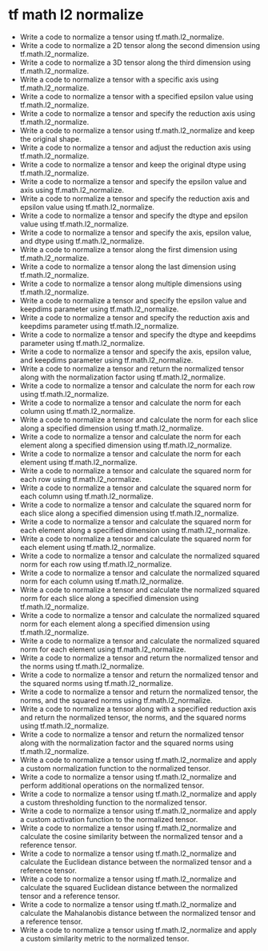 # tf math l2 normalize

- Write a code to normalize a tensor using tf.math.l2_normalize.
- Write a code to normalize a 2D tensor along the second dimension using tf.math.l2_normalize.
- Write a code to normalize a 3D tensor along the third dimension using tf.math.l2_normalize.
- Write a code to normalize a tensor with a specific axis using tf.math.l2_normalize.
- Write a code to normalize a tensor with a specified epsilon value using tf.math.l2_normalize.
- Write a code to normalize a tensor and specify the reduction axis using tf.math.l2_normalize.
- Write a code to normalize a tensor using tf.math.l2_normalize and keep the original shape.
- Write a code to normalize a tensor and adjust the reduction axis using tf.math.l2_normalize.
- Write a code to normalize a tensor and keep the original dtype using tf.math.l2_normalize.
- Write a code to normalize a tensor and specify the epsilon value and axis using tf.math.l2_normalize.
- Write a code to normalize a tensor and specify the reduction axis and epsilon value using tf.math.l2_normalize.
- Write a code to normalize a tensor and specify the dtype and epsilon value using tf.math.l2_normalize.
- Write a code to normalize a tensor and specify the axis, epsilon value, and dtype using tf.math.l2_normalize.
- Write a code to normalize a tensor along the first dimension using tf.math.l2_normalize.
- Write a code to normalize a tensor along the last dimension using tf.math.l2_normalize.
- Write a code to normalize a tensor along multiple dimensions using tf.math.l2_normalize.
- Write a code to normalize a tensor and specify the epsilon value and keepdims parameter using tf.math.l2_normalize.
- Write a code to normalize a tensor and specify the reduction axis and keepdims parameter using tf.math.l2_normalize.
- Write a code to normalize a tensor and specify the dtype and keepdims parameter using tf.math.l2_normalize.
- Write a code to normalize a tensor and specify the axis, epsilon value, and keepdims parameter using tf.math.l2_normalize.
- Write a code to normalize a tensor and return the normalized tensor along with the normalization factor using tf.math.l2_normalize.
- Write a code to normalize a tensor and calculate the norm for each row using tf.math.l2_normalize.
- Write a code to normalize a tensor and calculate the norm for each column using tf.math.l2_normalize.
- Write a code to normalize a tensor and calculate the norm for each slice along a specified dimension using tf.math.l2_normalize.
- Write a code to normalize a tensor and calculate the norm for each element along a specified dimension using tf.math.l2_normalize.
- Write a code to normalize a tensor and calculate the norm for each element using tf.math.l2_normalize.
- Write a code to normalize a tensor and calculate the squared norm for each row using tf.math.l2_normalize.
- Write a code to normalize a tensor and calculate the squared norm for each column using tf.math.l2_normalize.
- Write a code to normalize a tensor and calculate the squared norm for each slice along a specified dimension using tf.math.l2_normalize.
- Write a code to normalize a tensor and calculate the squared norm for each element along a specified dimension using tf.math.l2_normalize.
- Write a code to normalize a tensor and calculate the squared norm for each element using tf.math.l2_normalize.
- Write a code to normalize a tensor and calculate the normalized squared norm for each row using tf.math.l2_normalize.
- Write a code to normalize a tensor and calculate the normalized squared norm for each column using tf.math.l2_normalize.
- Write a code to normalize a tensor and calculate the normalized squared norm for each slice along a specified dimension using tf.math.l2_normalize.
- Write a code to normalize a tensor and calculate the normalized squared norm for each element along a specified dimension using tf.math.l2_normalize.
- Write a code to normalize a tensor and calculate the normalized squared norm for each element using tf.math.l2_normalize.
- Write a code to normalize a tensor and return the normalized tensor and the norms using tf.math.l2_normalize.
- Write a code to normalize a tensor and return the normalized tensor and the squared norms using tf.math.l2_normalize.
- Write a code to normalize a tensor and return the normalized tensor, the norms, and the squared norms using tf.math.l2_normalize.
- Write a code to normalize a tensor along with a specified reduction axis and return the normalized tensor, the norms, and the squared norms using tf.math.l2_normalize.
- Write a code to normalize a tensor and return the normalized tensor along with the normalization factor and the squared norms using tf.math.l2_normalize.
- Write a code to normalize a tensor using tf.math.l2_normalize and apply a custom normalization function to the normalized tensor.
- Write a code to normalize a tensor using tf.math.l2_normalize and perform additional operations on the normalized tensor.
- Write a code to normalize a tensor using tf.math.l2_normalize and apply a custom thresholding function to the normalized tensor.
- Write a code to normalize a tensor using tf.math.l2_normalize and apply a custom activation function to the normalized tensor.
- Write a code to normalize a tensor using tf.math.l2_normalize and calculate the cosine similarity between the normalized tensor and a reference tensor.
- Write a code to normalize a tensor using tf.math.l2_normalize and calculate the Euclidean distance between the normalized tensor and a reference tensor.
- Write a code to normalize a tensor using tf.math.l2_normalize and calculate the squared Euclidean distance between the normalized tensor and a reference tensor.
- Write a code to normalize a tensor using tf.math.l2_normalize and calculate the Mahalanobis distance between the normalized tensor and a reference tensor.
- Write a code to normalize a tensor using tf.math.l2_normalize and apply a custom similarity metric to the normalized tensor.